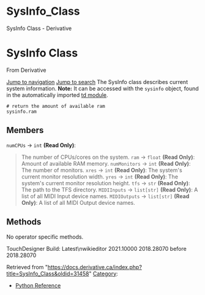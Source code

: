 

# SysInfo_Class

SysInfo Class - Derivative




# SysInfo Class
From Derivative

[Jump to navigation](#mw-head)
[Jump to search](#searchInput)
The SysInfo class describes current system information. **Note:** It can be accessed with the `sysinfo` object, found in the automatically imported [td module](Td_Module.html "Td Module").
```
# return the amount of available ram
sysinfo.ram
```
  

## Members
`numCPUs` → `int` **(Read Only)**:
> The number of CPUs/cores on the system.
`ram` → `float` **(Read Only)**:
> Amount of available RAM memory.
`numMonitors` → `int` **(Read Only)**:
> The number of monitors.
`xres` → `int` **(Read Only)**:
> The system's current monitor resolution width.
`yres` → `int` **(Read Only)**:
> The system's current monitor resolution height.
`tfs` → `str` **(Read Only)**:
> The path to the TFS directory.
`MIDIInputs` → `list[str]` **(Read Only)**:
> A list of all MIDI Input device names.
`MIDIOutputs` → `list[str]` **(Read Only)**:
> A list of all MIDI Output device names.
## Methods
No operator specific methods.
  
TouchDesigner Build: 
Latest\nwikieditor
2021.10000
2018.28070
before 2018.28070

Retrieved from "<https://docs.derivative.ca/index.php?title=SysInfo_Class&oldid=31458>"
[Category](Special_Categories.html "Special:Categories"):
* [Python Reference](Category_Python_Reference.html "Category:Python Reference")